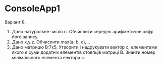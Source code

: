 # ConsoleApp1
Варіант 8.
1. Дано натуральне число n. Обчислити середнє арифметичне цифр його запису.
2. Дано x,y,z. Обчислити max(a, b, c),... 
3. Дано матрицю B:7x5. Утворити і надрукувати вектор c, елементами якого є суми додатніх елементів стовпців матриці B. Знайти номер мінімального елемента вектора c.
